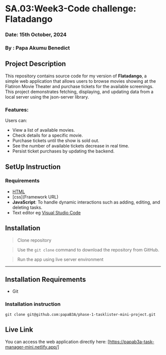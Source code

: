 # SA.03:Week3-Code challenge: Flatadango

### Date: 15th October, 2024
### By : Papa Akumu Benedict

## Project Description
This repository contains source code for my version of **Flatadango**, a simple web application that allows users to browse movies showing at the Flatiron Movie Theater and purchase tickets for the available screenings. This project demonstrates fetching, displaying, and updating data from a local server using the json-server library. 

### Features:
Users can:
- View a list of available movies.
- Check details for a specific movie.
- Purchase tickets until the show is sold out.
- See the number of available tickets decrease in real time.
- Persist ticket purchases by updating the backend.

## SetUp Instruction
### Requirements
* [HTML](html.com)
* [css](Framework URL)
* **JavaScript**: To handle dynamic interactions such as adding, editing, and deleting tasks.
* Text editor eg [Visual Studio Code](https://code.visualstudio.com/download)

## Installation
>  Clone repository

>  Use the `git clone` command to download the repository from GitHub.

> Run the app using live server environment
*****

## Installation Requirements
* Git

### Installation instruction
    git clone git@github.com:papaB3A/phase-1-tasklister-mini-project.git


## Live Link
You can access the web application directly here: 
[https://papab3a-task-manager-mini.netlify.app/]
